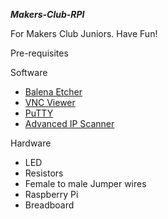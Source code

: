 ***Makers-Club-RPI***



For Makers Club Juniors. Have Fun!

Pre-requisites

Software
- [Balena Etcher](https://www.balena.io/etcher/)
- [VNC Viewer](https://www.realvnc.com/en/connect/download/viewer/)
- [PuTTY](https://www.chiark.greenend.org.uk/~sgtatham/putty/latest.html)
- [Advanced IP Scanner](https://www.advanced-ip-scanner.com/)

Hardware
- LED
- Resistors
- Female to male Jumper wires
- Raspberry Pi
- Breadboard





